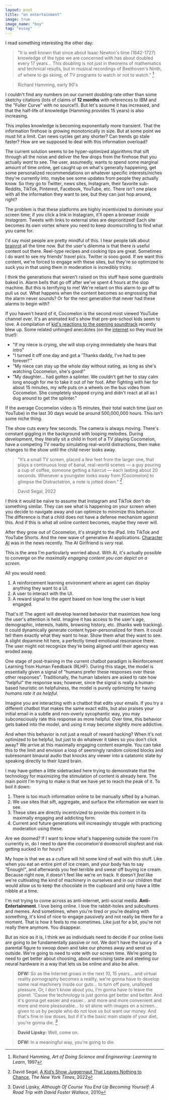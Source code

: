```yaml
---
layout: post
title: "on entertainment"
image: true
image_name: "boy"
tag: "essay"
---
```


I read something interesting the other day:

> "It is well known that since about Isaac Newton's time (1642-1727) knowledge of the type we are concerned with has about doubled every 17 years... This doubling is not just in theorems of mathematics and technical results, but in musical recordings of Beethoven's Ninth, of where to go skiing, of TV programs to watch or not to watch." <cite>[^1]</cite>

> <author>Richard Hamming, early 90's</author>

I couldn't find any numbers on our current doubling rate other than some sketchy citations (lots of claims of **12 months** with references to IBM and the "Fuller Curve" with no source!!). But let's assume it has increased, and that the half-life of knowledge (Hamming provides 15 years) is also increasing.

This implies knowledge is becoming exponentially more transient. That the information firehose is growing monotonically in size. But at some point we must hit a limit. Can news cycles get any shorter? Can trends go stale faster? How are we supposed to deal with this information overload?

The current solution seems to be hyper-optimized algorithms that sift through all the noise and deliver the few drops from the firehose that you actually _want_ to see. The user, assumedly, wants to spend some marginal amount of time online, get caught up on what's generally happening, get some personalized recommendations on whatever specific interests/niches they're currently into, maybe see some updates from people they actually know. So they go to Twitter, news sites, Instagram, their favorite sub-Reddits, TikTok, Pinterest, Facebook, YouTube, etc. There isn't one place with all the information they want to see, but they can just hop around, right?

The problem is that these platforms are highly incentivized to dominate your screen time; if you click a link in Instagram, it'll open a browser _inside Instagram_. Tweets with links to external sites are deprioritized! Each site becomes its own vortex where you need to keep doomscrolling to find what you came for.

I'd say most people are pretty mindful of this. I hear people talk about [brainrot](https://www.urbandictionary.com/define.php?term=Brainrot%20Content) all the time now. But the user's dilemma is that there _is_ useful content out there. Reel-type recipes and cooking tips are great. Sometimes I do want to see my friends' travel pics. Twitter is sooo good. If we want this content, we're forced to engage with these sites, but they're _so_ optimized to suck you in that using them in moderation is incredibly tricky.

I think the generations that weren't raised on this stuff have some guardrails baked in. Alarm bells that go off after we've spent 4 hours at the slop machine. But this is terrifying to me! We're reliant on this alarm to go off to pull us out. What happens when the content becomes so engrossing that the alarm never sounds? Or for the next generation that never had these alarms to begin with?

If you haven't heard of it, Cocomelon is the second most viewed YouTube channel ever. It's an animated kid's show that pre-pre-school kids seem to love. A compilation of [kid's reactions to the opening soundtrack](https://x.com/Maleekoyibo/status/1858404060275069140) recently blew up. Some related unhinged anecdotes (on the [internet](https://www.reddit.com/r/daddit/comments/145429n/theres_something_off_about_cocomelon_and_i_cant/) so they must be true!):
- "If my niece is crying, she will stop crying immediately she hears that intro"
- "I turned it off one day and got a 'Thanks daddy, I've had to pee forever!'"
- "My niece can stay up the whole day without eating, as long as she's watching Cocomelon, she's good!"
- "My daughter... had gotten a splinter. We couldn't get her to stay calm long enough for me to take it out of her foot. After fighting with her for about 15 minutes, my wife puts on a wheels on the bus video from Cocomelon. She completely stopped crying and didn't react at all as I dug around to get the splinter."

If the average Cocomelon video is 15 minutes, their total watch time (_just_ on YouTube) in the last 30 days would be around 500,000,000 hours. This isn't some niche thing.

The show cuts every few seconds. The camera is always moving. There's constant giggling in the background with looping melodies. During development, they literally sit a child in front of a TV playing Cocomelon, have a competing TV nearby simulating real-world distractions, then make changes to the show until the child never looks away.

>"It’s a small TV screen, placed a few feet from the larger one, that plays a continuous loop of banal, real-world scenes — a guy pouring a cup of coffee, someone getting a haircut — each lasting about 20 seconds. Whenever a youngster looks away from [Cocomelon] to glimpse the Distractatron, a note is jotted down." <cite>[^2]</cite>

> <author>David Segal, 2022</author>

I think it would be naïve to assume that Instagram and TikTok don't do something similar. They can see what is happening on your screen when you decide to navigate away and can optimize to minimize this behavior. The difference is that a child does not have a defense mechanism against this. And if this is what all online content becomes, maybe they never will.

After they grow out of Cocomelon, it's straight to the iPad. Into TikTok and YouTube Shorts. And the new wave of generative AI applications. [Character AI](https://www.nytimes.com/2024/10/23/technology/characterai-lawsuit-teen-suicide.html) was in the news recently. The AI Girlfriend is _very_ real. 

This is the area I'm particularly worried about. With AI, it's actually possible to converge on _the maximally engaging content you can depict on a screen_.

All you would need:
1. A reinforcement learning environment where an agent can display anything they want to a UI.
2. A user to interact with the UI.
3. A reward signal to the agent based on how long the user is kept engaged.

That's it! The agent will develop learned behavior that maximizes how long the user's attention is held. Imagine it has access to the user's age, demographic, interests, habits, browsing history, etc. (thanks web tracking). It could dynamically generate content hyper-personalized for them. It could tell them exactly what they want to hear. Show them what they want to see. A slight dopamine hit here, a perfectly timed emotional resonance there. The user might not recognize they're being aligned until their agency was eroded away.

One stage of post-training in the current chatbot paradigm is Reinforcement Learning from Human Feedback (RLHF). During this stage, the model is essentially given a signal of "humans prefer these responses over these other responses". Traditionally, the human labelers are asked to rate how "helpful" the response was; however, since the signal is really a human-based heuristic on helpfulness, the model is purely optimizing for having _humans rate it as helpful_.

Imagine you are interacting with a chatbot that edits your emails. If you try a different chatbot that makes the same exact edits, but also praises your initial email in a subtle and non-overly sycophantic way, you may subconsciously rate this response as more helpful. Over time, this behavior gets baked into the model, and using it may become slightly more addictive. 

And when this behavior is not just a result of reward hacking? When it's not optimized to be helpful, but just to do whatever it takes so you don't click away? We arrive at this maximally engaging content example. You can take this to the limit and envision a loop of seemingly random colored blocks and subresonant binaural audio that knocks any viewer into a catatonic state by speaking directly to their lizard brain. 

I may have gotten a little sidetracked here trying to demonstrate that the technology for maximizing the stimulation of content is already here. The main point I'm trying to make is that we have yet to reach the peak of it. To boil it down:
1. There is too much information online to be manually sifted by a human.
2. We use sites that sift, aggregate, and surface the information we want to see.
3. These sites are directly incentivized to provide this content in its maximally engaging and addicting form.
4. Current and future generations will increasingly struggle with practicing moderation using these.

Are we doomed? If I want to know what's happening outside the room I'm currently in, do I need to dare the cocomelon'd doomscroll slopfest and risk getting sucked in for hours?

My hope is that we as a culture will hit some kind of wall with this stuff. Like when you eat an entire pint of ice cream, and your body has to say "Enough!", and afterwards you feel terrible and swear off buying ice cream. Because right now, it doesn't feel like we're on track. It doesn't _feel_ like we're cultivating the kind of machinery in ourselves and in our children that would allow us to keep the chocolate in the cupboard and only have a little nibble at a time. 

I'm not trying to come across as anti-internet, anti-social media. **Anti-Entertainment**. I love being online. I love the rabbit-holes and subcultures and memes. And sometimes, when you're tired or you're dealing with something, it's kind of nice to engage passively and not really be there for a moment. That is how it feels to me sometimes. Like just for a bit, you're not really there anymore. You disappear.

But as nice as it is, I think we as individuals need to decide if our online lives are going to be fundamentally passive or not. We don't have the luxury of a parental figure to swoop down and take our phones away and send us outside. We're going to need to vote with our screen time. We’re going to need to get better about choosing, about exercising taste and steeling our neural hardware in a way that lets us be online and also be alive.

> **DFW:** So as the Internet grows in the next 10, 15 years... and virtual reality pornography becomes a reality, we're gonna have to develop some real machinery inside our guts... to turn off pure, unalloyed pleasure. Or, I don't know about you, I'm gonna have to leave the planet. 'Cause the technology is just gonna get better and better. And it's gonna get easier and easier... and more and more convenient and more and more pleasurable... to sit alone with images on a screen... given to us by people who do not love us but want our money. And that's fine in low doses, but if it's the basic main staple of your diet, you're gonna die. <cite>[^3]</cite>

> **David Lipsky:** Well, come on.

> **DFW:** In a meaningful way, you're going to die.

[^1]: Richard Hamming, *Art of Doing Science and Engineering: Learning to Learn*, 1997
[^2]: David Segal, [A Kid’s Show Juggernaut That Leaves Nothing to Chance](https://www.nytimes.com/2022/05/05/arts/television/cocomelon-moonbug-entertainment.html), *The New York Times*, 2022
[^3]: David Lipsky, *Although Of Course You End Up Becoming Yourself: A Road Trip with David Foster Wallace*, 2010